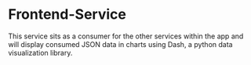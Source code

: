 # Frontend-Service

This service sits as a consumer for the other services within the app and will display consumed JSON data in charts using Dash, a python data  visualization library.
